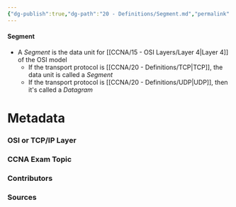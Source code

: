 ```yaml
---
{"dg-publish":true,"dg-path":"20 - Definitions/Segment.md","permalink":"/20-definitions/segment/","tags":["defs_ccna"]}
---
```


#### Segment
- A *Segment* is the data unit for [[CCNA/15 - OSI Layers/Layer 4\|Layer 4]] of the OSI model
	- If the transport protocol is [[CCNA/20 - Definitions/TCP\|TCP]], the data unit is called a *Segment*
	- If the transport protocol is [[CCNA/20 - Definitions/UDP\|UDP]], then it's called a *Datagram*

# Metadata
### OSI or TCP/IP Layer

### CCNA Exam Topic

### Contributors

### Sources
